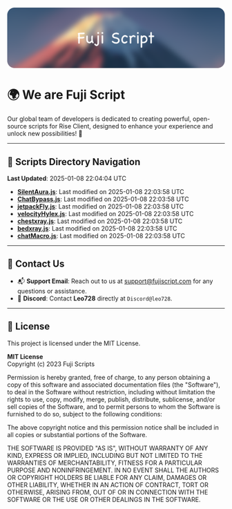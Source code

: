 ![Banner](.github/b.webp)

# 🌍 **We are Fuji Script**

Our global team of developers is dedicated to creating powerful, open-source scripts for Rise Client, designed to enhance your experience and unlock new possibilities! 🌟

---
<!-- SCRIPTS_NAVIGATION_START -->
## 📂 **Scripts Directory Navigation**

**Last Updated**: 2025-01-08 22:04:04 UTC

- **[SilentAura.js](scripts/SilentAura.js)**: Last modified on 2025-01-08 22:03:58 UTC
- **[ChatBypass.js](scripts/ChatBypass.js)**: Last modified on 2025-01-08 22:03:58 UTC
- **[jetpackFly.js](scripts/jetpackFly.js)**: Last modified on 2025-01-08 22:03:58 UTC
- **[velocityHylex.js](scripts/velocityHylex.js)**: Last modified on 2025-01-08 22:03:58 UTC
- **[chestxray.js](scripts/chestxray.js)**: Last modified on 2025-01-08 22:03:58 UTC
- **[bedxray.js](scripts/bedxray.js)**: Last modified on 2025-01-08 22:03:58 UTC
- **[chatMacro.js](scripts/chatMacro.js)**: Last modified on 2025-01-08 22:03:58 UTC

<!-- SCRIPTS_NAVIGATION_END -->

---

## 💬 **Contact Us**  
- 📬 **Support Email**: Reach out to us at [support@fujiscript.com](mailto:support@fujiscript.com) for any questions or assistance.  
- 💬 **Discord**: Contact **Leo728** directly at `Discord@leo728`.

---

## 📜 **License**

This project is licensed under the MIT License.  

**MIT License**  
Copyright (c) 2023 Fuji Scripts  

Permission is hereby granted, free of charge, to any person obtaining a copy of this software and associated documentation files (the "Software"), to deal in the Software without restriction, including without limitation the rights to use, copy, modify, merge, publish, distribute, sublicense, and/or sell copies of the Software, and to permit persons to whom the Software is furnished to do so, subject to the following conditions:  

The above copyright notice and this permission notice shall be included in all copies or substantial portions of the Software.  

THE SOFTWARE IS PROVIDED "AS IS", WITHOUT WARRANTY OF ANY KIND, EXPRESS OR IMPLIED, INCLUDING BUT NOT LIMITED TO THE WARRANTIES OF MERCHANTABILITY, FITNESS FOR A PARTICULAR PURPOSE AND NONINFRINGEMENT. IN NO EVENT SHALL THE AUTHORS OR COPYRIGHT HOLDERS BE LIABLE FOR ANY CLAIM, DAMAGES OR OTHER LIABILITY, WHETHER IN AN ACTION OF CONTRACT, TORT OR OTHERWISE, ARISING FROM, OUT OF OR IN CONNECTION WITH THE SOFTWARE OR THE USE OR OTHER DEALINGS IN THE SOFTWARE.  
